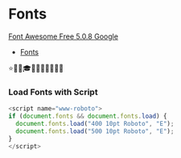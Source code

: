 # Fonts

[Font Awesome Free 5.0.8 ](https://fontawesome.com)
[Google](https://www.google.com) 
- [Fonts](https://fonts.google.com/) 

⭐🚀🧐🎓💫🧜‍♀️🤔👋✨📃

### Load Fonts with Script
```Javascript
<script name="www-roboto">
if (document.fonts && document.fonts.load) {
  document.fonts.load("400 10pt Roboto", "E"); 
  document.fonts.load("500 10pt Roboto", "E");
}
</script>
```

